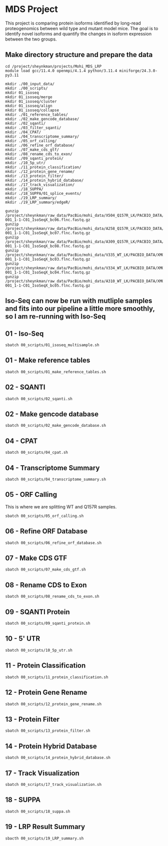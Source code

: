 # MDS Project
This project is comparing protein isoforms identified by long-read proteogenomics between wild type and mutant model mice. The goal is to identify novel isoforms and quantify the changes in isoform expression between the two groups. <br />

## Make directory structure and prepare the data 
```
cd /project/sheynkman/projects/Mohi_MDS_LRP
module load gcc/11.4.0 openmpi/4.1.4 python/3.11.4 miniforge/24.3.0-py3.11

mkdir ./00_input_data/
mkdir ./00_scripts/
mkdir 01_isoseq
mkdir 01_isoseq/merge
mkdir 01_isoseq/cluster
mkdir 01_isoseq/align
mkdir 01_isoseq/collapse
mkdir ./01_reference_tables/
mkdir ./02_make_gencode_database/
mkdir ./02_sqanti/
mkdir ./03_filter_sqanti/
mkdir ./04_CPAT/
mkdir ./04_transcriptome_summary/
mkdir ./05_orf_calling/
mkdir ./06_refine_orf_database/
mkdir ./07_make_cds_gtf/
mkdir ./08_rename_cds_to_exon/
mkdir ./09_sqanti_protein/
mkdir ./10_5p_utr/
mkdir ./11_protein_classification/
mkdir ./12_protein_gene_rename/
mkdir ./13_protein_filter/
mkdir ./14_protein_hybrid_database/
mkdir ./17_track_visualization/
mkdir ./18_SUPPA/
mkdir ./18_SUPPA/01_splice_events/
mkdir ./19_LRP_summary/
mkdir ./19_LRP_summary/edgeR/

gunzip /project/sheynkman/raw_data/PacBio/mohi_data/X504_Q157R_LK/PACBIO_DATA/XMOHI_20240510_R84050_PL9850-001_1-1-C01_IsoSeqX_bc06.flnc.fastq.gz
gunzip /project/sheynkman/raw_data/PacBio/mohi_data/A258_Q157R_LK/PACBIO_DATA/XMOHI_20240510_R84050_PL9851-001_1-1-C01_IsoSeqX_bc07.flnc.fastq.gz
gunzip /project/sheynkman/raw_data/PacBio/mohi_data/A309_Q157R_LK/PACBIO_DATA/XMOHI_20240510_R84050_PL9852-001_1-1-C01_IsoSeqX_bc08.flnc.fastq.gz
gunzip /project/sheynkman/raw_data/PacBio/mohi_data/V335_WT_LK/PACBIO_DATA/XMOHI_20240510_R84050_PL9847-001_1-1-C01_IsoSeqX_bc03.flnc.fastq.gz
gunzip /project/sheynkman/raw_data/PacBio/mohi_data/V334_WT_LK/PACBIO_DATA/XMOHI_20240510_R84050_PL9848-001_1-1-C01_IsoSeqX_bc04.flnc.fastq.gz
gunzip /project/sheynkman/raw_data/PacBio/mohi_data/A310_WT_LK/PACBIO_DATA/XMOHI_20240510_R84050_PL9849-001_1-1-C01_IsoSeqX_bc05.flnc.fastq.gz
```

## Iso-Seq can now be run with mutliple samples and fits into our pipeline a little more smoothly, so I am re-running with Iso-Seq
## 01 - Iso-Seq
```
sbatch 00_scripts/01_isoseq_multisample.sh
```
## 01 - Make reference tables
```
sbatch 00_scripts/01_make_reference_tables.sh
```
## 02 - SQANTI
```
sbatch 00_scripts/02_sqanti.sh
```
## 02 - Make gencode database
```
sbatch 00_scripts/02_make_gencode_database.sh
```
## 04 - CPAT
```
sbatch 00_scripts/04_cpat.sh
```
## 04 - Transcriptome Summary
```
sbatch 00_scripts/04_transcriptome_summary.sh
```
## 05 - ORF Calling
This is where we are splitting WT and Q157R samples. <br />
```
sbatch 00_scripts/05_orf_calling.sh
```
## 06 - Refine ORF Database
```
sbatch 00_scripts/06_refine_orf_database.sh
```
## 07 - Make CDS GTF
```
sbatch 00_scripts/07_make_cds_gtf.sh
```
## 08 - Rename CDS to Exon
```
sbatch 00_scripts/08_rename_cds_to_exon.sh
```
## 09 - SQANTI Protein
```
sbatch 00_scripts/09_sqanti_protein.sh
```
## 10 - 5' UTR
```
sbatch 00_scripts/10_5p_utr.sh
```
## 11 - Protein Classification
```
sbatch 00_scripts/11_protein_classification.sh
```
## 12 - Protein Gene Rename
```
sbatch 00_scripts/12_protein_gene_rename.sh
```
## 13 - Protein Filter
```
sbatch 00_scripts/13_protein_filter.sh
```
## 14 - Protein Hybrid Database
```
sbatch 00_scripts/14_protein_hybrid_database.sh
```
## 17 - Track Visualization
```
sbatch 00_scripts/17_track_visualization.sh
```
## 18 - SUPPA
```
sbatch 00_scripts/18_suppa.sh
```
## 19 - LRP Result Summary
```
sbacth 00_scripts/19_LRP_summary.sh
```